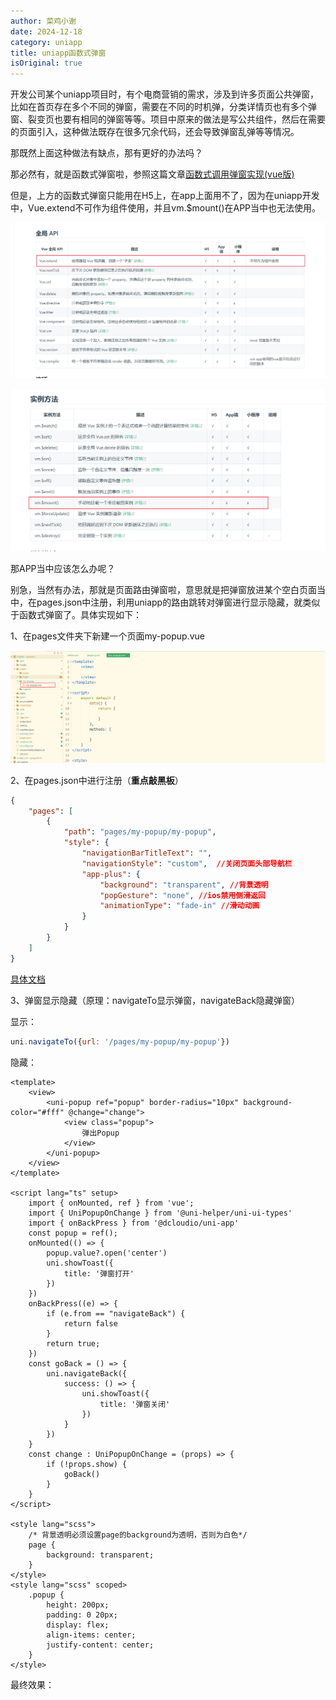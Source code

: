 ```yaml
---
author: 菜鸡小谢
date: 2024-12-18
category: uniapp
title: uniapp函数式弹窗
isOriginal: true
---
```

开发公司某个uniapp项目时，有个电商营销的需求，涉及到许多页面公共弹窗，比如在首页存在多个不同的弹窗，需要在不同的时机弹，分类详情页也有多个弹窗、裂变页也要有相同的弹窗等等。项目中原来的做法是写公共组件，然后在需要的页面引入，这种做法既存在很多冗余代码，还会导致弹窗乱弹等等情况。

那既然上面这种做法有缺点，那有更好的办法吗？

那必然有，就是函数式弹窗啦，参照这篇文章[函数式调用弹窗实现(vue版)](../vue/function-component.md)

但是，上方的函数式弹窗只能用在H5上，在app上面用不了，因为在uniapp开发中，Vue.extend不可作为组件使用，并且vm.$mount()在APP当中也无法使用。

![1734490506281](image/uniapp-popup/1734490506281.png)

![1734490545584](image/uniapp-popup/1734490545584.png)

那APP当中应该怎么办呢？

别急，当然有办法，那就是页面路由弹窗啦，意思就是把弹窗放进某个空白页面当中，在pages.json中注册，利用uniapp的路由跳转对弹窗进行显示隐藏，就类似于函数式弹窗了。具体实现如下：

1、在pages文件夹下新建一个页面my-popup.vue

![1734491002845](image/uniapp-popup/1734491002845.png)

2、在pages.json中进行注册（**重点敲黑板**）

```json
{
	"pages": [
		{
			"path": "pages/my-popup/my-popup",
			"style": {
				"navigationBarTitleText": "",
				"navigationStyle": "custom",  //关闭页面头部导航栏
				"app-plus": {
					"background": "transparent", //背景透明
					"popGesture": "none", //ios禁用侧滑返回
					"animationType": "fade-in" //滑动动画
				}
			}
		}
	]
}
```

[具体文档](https://uniapp.dcloud.net.cn/collocation/pages.html#app-plus)

3、弹窗显示隐藏（原理：navigateTo显示弹窗，navigateBack隐藏弹窗）

显示：

```javascript
uni.navigateTo({url: '/pages/my-popup/my-popup'})
```

隐藏：

```vue
<template>
	<view>
		<uni-popup ref="popup" border-radius="10px" background-color="#fff" @change="change">
			<view class="popup">
				弹出Popup
			</view>
		</uni-popup>
	</view>
</template>

<script lang="ts" setup>
	import { onMounted, ref } from 'vue';
	import { UniPopupOnChange } from '@uni-helper/uni-ui-types'
	import { onBackPress } from '@dcloudio/uni-app'
	const popup = ref();
	onMounted(() => {
		popup.value?.open('center')
		uni.showToast({
			title: '弹窗打开'
		})
	})
	onBackPress((e) => {
		if (e.from == "navigateBack") {
			return false
		}
		return true;
	})
	const goBack = () => {
		uni.navigateBack({
			success: () => {
				uni.showToast({
					title: '弹窗关闭'
				})
			}
		})
	}
	const change : UniPopupOnChange = (props) => {
		if (!props.show) {
			goBack()
		}
	}
</script>

<style lang="scss">
    /* 背景透明必须设置page的background为透明，否则为白色*/
	page {
		background: transparent;
	}
</style>
<style lang="scss" scoped>
	.popup {
		height: 200px;
		padding: 0 20px;
		display: flex;
		align-items: center;
		justify-content: center;
	}
</style>
```

最终效果：

<div style="width: 300px"><VidStack  :src="$withBase('/video/uniapp-popup/video.mp4')" height="100%" /></div>

